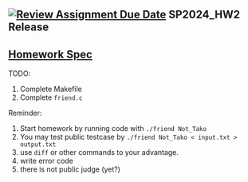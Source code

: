 [![Review Assignment Due Date](https://classroom.github.com/assets/deadline-readme-button-22041afd0340ce965d47ae6ef1cefeee28c7c493a6346c4f15d667ab976d596c.svg)](https://classroom.github.com/a/HBEROTsP)
SP2024_HW2 Release
---

[Homework Spec](https://hackmd.io/@rwGDMkdFT2m4A250yFDLPg/BJURLjchC)
--
TODO:
1. Complete Makefile
2. Complete `friend.c`

Reminder:
1. Start homework by running code with `./friend Not_Tako`
2. You may test public testcase by `./friend Not_Tako < input.txt > output.txt`
3. use `diff` or other commands to your advantage.
4. write error code
5. there is not public judge (yet?)
